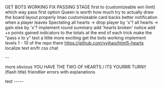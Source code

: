 GET BOTS WORKING
FIX PASSING STAGE
first to (customizeable win limit)
which way pass first option
Queen is worth how much
try to actually draw the board layout properly lmao
customizeable card backs
better notification when a player leaves
Spectating
all hearts -> drop player by 'x'?
all hearts -> gain else by 'x'?
implement round summary
add 'hearts broken' notice
add +x points gained indicators to the totals at the end of each trick
make the "pass x to y" text a little more exciting
get the bots working
implement levels 1 - 10 of the repo there https://github.com/yyjhao/html5-hearts
localize text en/fr
css
chat

--

more obvious YOU HAVE THE TWO OF HEARTS / ITS YOURRR TURN!! (flash title)
friendlier errors with explanations

test -----

